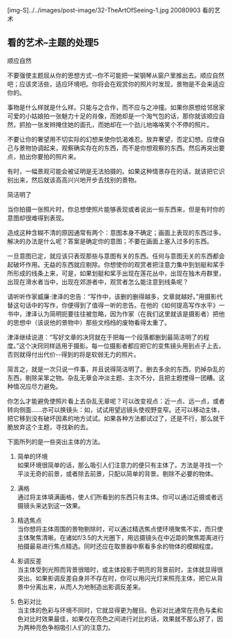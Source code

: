 [img-S]../../images/post-image/32-TheArtOfSeeing-1.jpg
20080903
看的艺术

## 看的艺术–主题的处理5

顺应自然

不要强使主题屈从你的思想方式--你不可能把一架钢琴从窗户里推出去。顺应自然吧；应该灵活些，适应环境吧。你将会在观赏你的照片时发现，景物是不会来适应你的。

事物是什么样就是什么样。只能与之合作，而不应与之冲撞。如果你原想给邻居家可爱的小姑娘拍一张魅力十足的肖像，而她却是一个淘气包的话，那你就该顺应自然，抓拍一张发辫掩住她的面孔，而她却在一个劲儿地咯咯笑个不停的照片。

不要让你的奢望用不切实际的幻想来使你饥渴难忍。放弃奢望，否定幻想。应使自己与景物协调起来，观察确实存在的东西，而不是你想观察的东西。然后再突出要点，拍出你要拍的照片来。

有时，一幅景观可能会被证明是无法拍摄的。如果这种情景存在的话，就该把它识别出来，然后就该高高兴兴地开步去找别的景物。

简洁明了

当你拍摄一张照片时，你总想使照片能够表现或者说出一些东西来，但是有时你的意图却很难得到表现。

造成这种含糊不清的原因通常有两个：意图本身不确定；画面上表现的东西过多。解决的办法是什么呢？答案是确定你的意图；不要在画面上塞入过多的东西。

一旦意图已定，就应该只表现那些与意图有关的东西。任何与意图无关的东西都会起破坏作用。无益的东西就应剔除。你想使你的观赏者把注意力集中到划艇和桨手所形成的线条上来，可是，如果划艇和桨手出现在莲花丛中，出现在独木舟群里，出现在滑水者当中，出现在郊游者中，观赏者怎么能注意到线条呢？

请听听作家威廉·津泽的忠告：“写作中，该删的删得越多，文章就越好。”用摄影代替这句话中的写作，你便得到了值得一听的忠告。在他的《如何提高写作水平》一书中，津泽认为简明扼要往往被忽略，因为作家（在我们这里就该是摄影者）把他的思想中（该说他的景物中）那些文绉绉的废物看得太重了。

津泽继续说道：“写好文章的决窍就在于把每一个段落都删到最简洁明了的程度。”这个决窍同样适用于摄影。每一位摄影者都应把它的变焦镜头用到点子上去，否则就得付出代价--得到的将是软弱无力的照片。

简言之，就是一次只说一件事，并且说得简洁明了。删去多余的东西。扔掉杂乱的东西，剔除呆笨之物。杂乱无章会冲淡主题、主次不分，且把主题搅得一团糟。这种情况应尽力避免。

你怎么才能避免使照片看上去杂乱无章呢？可以改变视点：近一点、远一点，或者转向侧面……亦可以换镜头：如，试试用望远镜头使视野变窄。还可以移动主体，把它移到没有破坏因素的地方试试。如果各种方法都试过了，还是不行，那么就干脆放弃这个主题，寻找新的去。

下面所列的是一些突出主体的方法。

1. 简单的环境  
如果环境很简单的话，那么吸引人们注意力的便只有主体了。方法是寻找一个平淡无奇的前景，或者除去前景，只配以简单的背景。剔除不必要的物体。

2. 满格  
通过将主体填满画格，使人们所看到的东西只有主体。你可以通过近摄或者远摄镜头来达到这一效果。

3. 精选焦点  
当你想将主体周围的景物剔除时，可以通过精选焦点使环境聚焦不实，而只使主体聚焦清晰。在诸如f/3.5的大光圈下，用远摄镜头在中近距的聚焦距离进行拍摄最易进行焦点精选。同时还应在取景器中察看多余的物体的模糊程度。

4. 影调反差  
当主体受到光照而背景很暗时，或主体投影于明亮的背景前时，主体就显得很突出。如果影调反差自身并不存在时，你可以用闪光灯来照亮主体，把它从背景中分离出来，从而人为地制造出影调反差来。

5. 色彩对比  
当主体的色彩与环境不同时，它就显得更为醒目。色彩对比通常在亮色与柔和色对比时效果最佳，如果仅在亮色之间进行对比的话，效果就不那么好了，因为两种亮色争相吸引人们的注意力。
